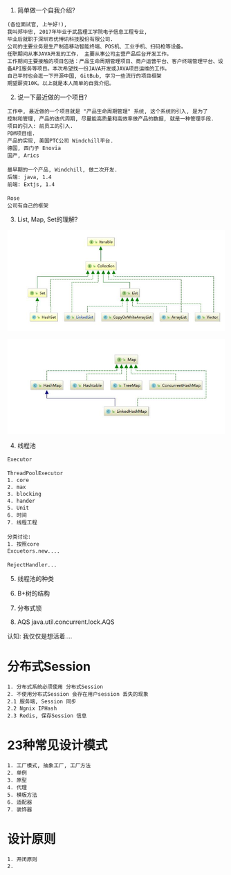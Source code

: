 1. 简单做一个自我介绍?

```
(各位面试官, 上午好!), 
我叫郑毕忠, 2017年毕业于武昌理工学院电子信息工程专业, 
毕业后就职于深圳市优博讯科技股份有限公司.  
公司的主要业务是生产制造移动智能终端、POS机、工业手机、扫码枪等设备。
任职期间从事JAVA开发的工作， 主要从事公司主营产品后台开发工作。
工作期间主要接触的项目包括：产品生命周期管理项目、商户运营平台、客户终端管理平台、设备API服务等项目。本次希望找一份JAVA开发或JAVA项目运维的工作。
自己平时也会逛一下开源中国, GitBub, 学习一些流行的项目框架
期望薪资10K。以上就是本人简单的自我介绍。
```
2. 说一下最近做的一个项目?

```
工作中, 最近做的一个项目就是 "产品生命周期管理" 系统, 这个系统的引入, 是为了
控制和管理, 产品的迭代周期, 尽量能高质量和高效率做产品的数据, 就是一种管理手段. 
项目的引入: 前员工的引入. 
PDM项目组. 
产品的实现, 美国PTC公司 Windchill平台. 
德国, 西门子 Enovia
国产, Arics

最早期的一个产品, Windchill, 做二次开发.
后端: java, 1.4
前端: Extjs, 1.4

Rose
公司有自己的框架

```

3. List, Map, Set的理解?

![类图](./images/20210301123345.jpg)

![类图](./images/20210301123819.jpg)

4. 线程池

```
Executor

ThreadPoolExecutor
1. core
2. max
3. blocking
4. hander
5. Unit
6. 时间
7. 线程工程

分类讨论:
1. 按照core
Excuetors.new....

RejectHandler...

```
5. 线程池的种类

6. B+树的结构

7. 分布式锁

9. AQS
java.util.concurrent.lock.AQS

认知: 我仅仅是想活着....

# 分布式Session

```
1. 分布式系统必须使用 分布式Session
2. 不使用分布式Session 会存在用户session 丢失的现象
2.1 服务端, Session 同步
2.2 Ngnix IPHash
2.3 Redis, 保存Session 信息
```

# 23种常见设计模式

```
1. 工厂模式, 抽象工厂, 工厂方法
2. 单例
3. 原型
4. 代理
5. 模板方法
6. 适配器
7. 装饰器
```

# 设计原则

```
1. 开闭原则
2. 

```

